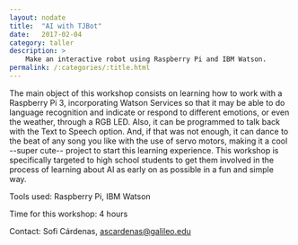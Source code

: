 ```yaml
---
layout: nodate
title:  "AI with TJBot"
date:   2017-02-04
category: taller
description: >
    Make an interactive robot using Raspberry Pi and IBM Watson.
permalink: /:categories/:title.html
---
```


The main object of this workshop consists on learning how to work with a Raspberry Pi 3, incorporating Watson Services so that it may be able to do language recognition and indicate or respond to different emotions, or even the weather, through a RGB LED. Also, it can be programmed to talk back with the Text to Speech option. And, if that was not enough, it can dance to the beat of any song you like with the use of servo motors, making it a cool --super cute-- project to start this learning experience. This workshop is specifically targeted to high school students to get them involved in the process of learning about AI as early on as possible in a fun and simple way.

Tools used: Raspberry Pi, IBM Watson

Time for this workshop: 4 hours

Contact: Sofi Cárdenas, ascardenas@galileo.edu